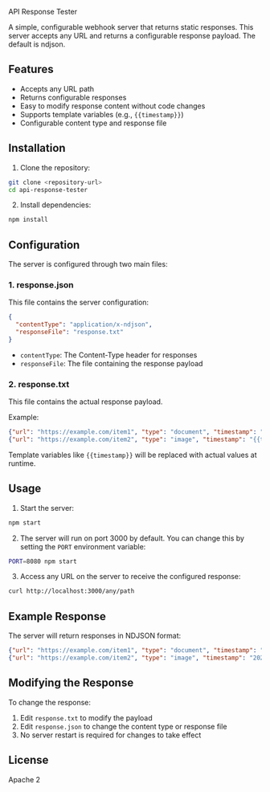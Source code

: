 API Response Tester

A simple, configurable webhook server that returns static responses. This server accepts any URL and returns a configurable response payload. The default is ndjson.

## Features

- Accepts any URL path
- Returns configurable responses
- Easy to modify response content without code changes
- Supports template variables (e.g., `{{timestamp}}`)
- Configurable content type and response file

## Installation

1. Clone the repository:
```bash
git clone <repository-url>
cd api-response-tester
```

2. Install dependencies:
```bash
npm install
```

## Configuration

The server is configured through two main files:

### 1. response.json
This file contains the server configuration:
```json
{
  "contentType": "application/x-ndjson",
  "responseFile": "response.txt"
}
```

- `contentType`: The Content-Type header for responses
- `responseFile`: The file containing the response payload

### 2. response.txt
This file contains the actual response payload.

Example:
```json
{"url": "https://example.com/item1", "type": "document", "timestamp": "{{timestamp}}"}
{"url": "https://example.com/item2", "type": "image", "timestamp": "{{timestamp}}"}
```

Template variables like `{{timestamp}}` will be replaced with actual values at runtime.

## Usage

1. Start the server:
```bash
npm start
```

2. The server will run on port 3000 by default. You can change this by setting the `PORT` environment variable:
```bash
PORT=8080 npm start
```

3. Access any URL on the server to receive the configured response:
```bash
curl http://localhost:3000/any/path
```

## Example Response

The server will return responses in NDJSON format:
```json
{"url": "https://example.com/item1", "type": "document", "timestamp": "2024-03-21T12:34:56.789Z"}
{"url": "https://example.com/item2", "type": "image", "timestamp": "2024-03-21T12:34:56.789Z"}
```

## Modifying the Response

To change the response:
1. Edit `response.txt` to modify the payload
2. Edit `response.json` to change the content type or response file
3. No server restart is required for changes to take effect

## License

Apache 2